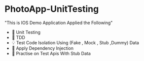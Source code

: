 # PhotoApp-UnitTesting

"This is IOS Demo Application Applied the Following"
 
- 🚮 Unit Testing 
- 🔌 TDD
- 💡 Test Code Isolation Using (Fake , Mock , Stub ,Dummy) Data
- 📩 Apply Dependency Injection
- 🔑 Practise on Test Apis With Stub Data
